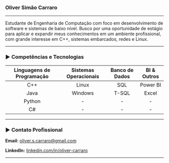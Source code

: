 ### Oliver Simão Carraro

---

Estudante de Engenharia de Computação com foco em desenvolvimento de software e sistemas de baixo nível. Busco por uma oportunidade de estágio para aplicar e expandir meus conhecimentos em um ambiente profissional, com grande interesse em C++, sistemas embarcados, redes e Linux.

---

### ► Competências e Tecnologias

| Linguagens de Programação | Sistemas Operacionais | Banco de Dados | BI & Outros |
| :---: | :---: | :---: | :---: |
| C++ | Linux | SQL | Power BI |
| Java | Windows | T-SQL | Excel |
| Python | - | - | - |
| C# | - | - | - |

---


### ► Contato Profissional

**Email:** oliver.s.carraro@gmail.com

**LinkedIn:** [linkedin.com/in/oliver-carraro](https://www.linkedin.com/in/oliver-carraro/)

---
